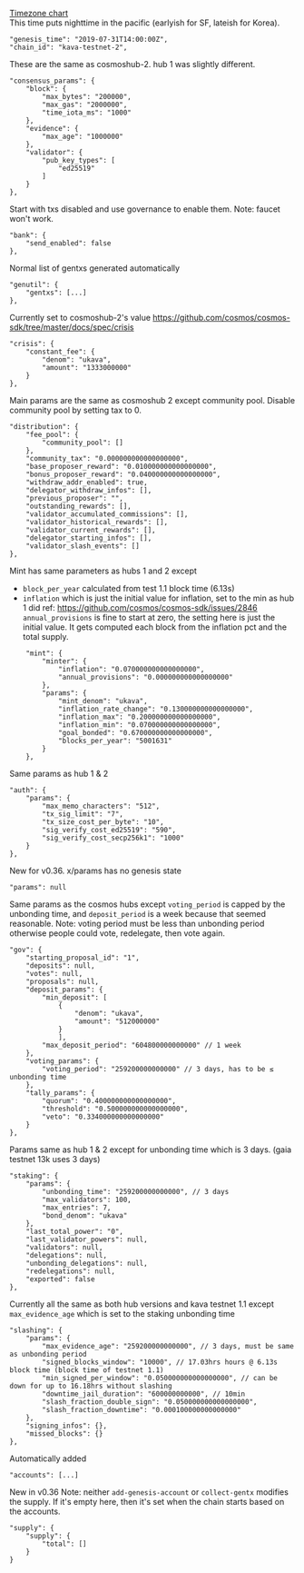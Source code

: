 [Timezone chart](https://www.timeanddate.com/worldclock/meetingtime.html?iso=20190801&p1=224&p2=43&p3=136&p4=37&p5=33&p6=235) <br>
This time puts nighttime in the pacific (earlyish for SF, lateish for Korea).

    "genesis_time": "2019-07-31T14:00:00Z",
    "chain_id": "kava-testnet-2",

These are the same as cosmoshub-2. hub 1 was slightly different.

    "consensus_params": {
        "block": {
            "max_bytes": "200000",
            "max_gas": "2000000",
            "time_iota_ms": "1000"
        },
        "evidence": {
            "max_age": "1000000"
        },
        "validator": {
            "pub_key_types": [
                "ed25519"
            ]
        }
    },


Start with txs disabled and use governance to enable them.
Note: faucet won't work.

    "bank": {
        "send_enabled": false
    },

Normal list of gentxs generated automatically

    "genutil": {
        "gentxs": [...]
    },

Currently set to cosmoshub-2's value
https://github.com/cosmos/cosmos-sdk/tree/master/docs/spec/crisis

    "crisis": {
        "constant_fee": {
            "denom": "ukava",
            "amount": "1333000000"
        }
    },

Main params are the same as cosmoshub 2 except community pool.
Disable community pool by setting tax to 0.

    "distribution": {
        "fee_pool": {
            "community_pool": []
        },
        "community_tax": "0.000000000000000000",
        "base_proposer_reward": "0.010000000000000000",
        "bonus_proposer_reward": "0.040000000000000000",
        "withdraw_addr_enabled": true,
        "delegator_withdraw_infos": [],
        "previous_proposer": "",
        "outstanding_rewards": [],
        "validator_accumulated_commissions": [],
        "validator_historical_rewards": [],
        "validator_current_rewards": [],
        "delegator_starting_infos": [],
        "validator_slash_events": []
    },

Mint has same parameters as hubs 1 and 2 except
 - `block_per_year` calculated from test 1.1 block time (6.13s)
 - `inflation` which is just the initial value for inflation, set to the min as hub 1 did
ref: https://github.com/cosmos/cosmos-sdk/issues/2846 <br>
`annual_provisions` is fine to start at zero, the setting here is just the initial value. It gets computed each block from the inflation pct and the total supply.

```
    "mint": {
        "minter": {
            "inflation": "0.070000000000000000",
            "annual_provisions": "0.000000000000000000"
        },
        "params": {
            "mint_denom": "ukava",
            "inflation_rate_change": "0.130000000000000000",
            "inflation_max": "0.200000000000000000",
            "inflation_min": "0.070000000000000000",
            "goal_bonded": "0.670000000000000000",
            "blocks_per_year": "5001631"
        }
    },
```

Same params as hub 1 & 2

    "auth": {
        "params": {
            "max_memo_characters": "512",
            "tx_sig_limit": "7",
            "tx_size_cost_per_byte": "10",
            "sig_verify_cost_ed25519": "590",
            "sig_verify_cost_secp256k1": "1000"
        }
    },

New for v0.36. x/params has no genesis state

    "params": null

Same params as the cosmos hubs except `voting_period` is capped by the unbonding time, and `deposit_period` is a week because that seemed reasonable.
Note: voting period must be less than unbonding period otherwise people could vote, redelegate, then vote again.

    "gov": {
        "starting_proposal_id": "1",
        "deposits": null,
        "votes": null,
        "proposals": null,
        "deposit_params": {
            "min_deposit": [
                {
                    "denom": "ukava",
                    "amount": "512000000"
                }
                ],
            "max_deposit_period": "604800000000000" // 1 week
        },
        "voting_params": {
            "voting_period": "259200000000000" // 3 days, has to be ≤ unbonding time
        },
        "tally_params": {
            "quorum": "0.400000000000000000",
            "threshold": "0.500000000000000000",
            "veto": "0.334000000000000000"
        }
    },

Params same as hub 1 & 2 except for unbonding time which is 3 days.
(gaia testnet 13k uses 3 days)

    "staking": {
        "params": {
            "unbonding_time": "259200000000000", // 3 days
            "max_validators": 100,
            "max_entries": 7,
            "bond_denom": "ukava"
        },
        "last_total_power": "0",
        "last_validator_powers": null,
        "validators": null,
        "delegations": null,
        "unbonding_delegations": null,
        "redelegations": null,
        "exported": false
    },

Currently all the same as both hub versions and kava testnet 1.1
except `max_evidence_age` which is set to the staking unbonding time

    "slashing": {
        "params": {
            "max_evidence_age": "259200000000000", // 3 days, must be same as unbonding period
            "signed_blocks_window": "10000", // 17.03hrs hours @ 6.13s block time (block time of testnet 1.1)
            "min_signed_per_window": "0.050000000000000000", // can be down for up to 16.18hrs without slashing
            "downtime_jail_duration": "600000000000", // 10min
            "slash_fraction_double_sign": "0.050000000000000000",
            "slash_fraction_downtime": "0.000100000000000000"
        },
        "signing_infos": {},
        "missed_blocks": {}
    },

Automatically added

    "accounts": [...]

New in v0.36
Note: neither `add-genesis-account` or `collect-gentx` modifies the supply. If it's empty here, then it's set when the chain starts based on the accounts.

    "supply": {
        "supply": {
            "total": []
        }
    }